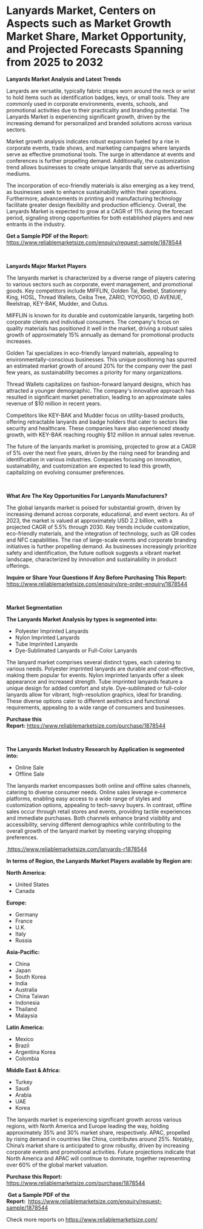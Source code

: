 <p><h1>Lanyards Market, Centers on Aspects such as Market Growth Market Share, Market Opportunity, and Projected Forecasts Spanning from 2025 to 2032</h1></p><p><strong>Lanyards Market Analysis and Latest Trends</strong></p>
<p><p>Lanyards are versatile, typically fabric straps worn around the neck or wrist to hold items such as identification badges, keys, or small tools. They are commonly used in corporate environments, events, schools, and promotional activities due to their practicality and branding potential. The Lanyards Market is experiencing significant growth, driven by the increasing demand for personalized and branded solutions across various sectors.</p><p>Market growth analysis indicates robust expansion fueled by a rise in corporate events, trade shows, and marketing campaigns where lanyards serve as effective promotional tools. The surge in attendance at events and conferences is further propelling demand. Additionally, the customization trend allows businesses to create unique lanyards that serve as advertising mediums.</p><p>The incorporation of eco-friendly materials is also emerging as a key trend, as businesses seek to enhance sustainability within their operations. Furthermore, advancements in printing and manufacturing technology facilitate greater design flexibility and production efficiency. Overall, the Lanyards Market is expected to grow at a CAGR of 11% during the forecast period, signaling strong opportunities for both established players and new entrants in the industry.</p></p>
<p><strong>Get a Sample PDF of the Report:&nbsp;</strong> <a href="https://www.reliablemarketsize.com/enquiry/request-sample/1878544?utm_campaign=1103&utm_medium=2&utm_source=Github&utm_content=ia&utm_term=08022025&utm_id=lanyards">https://www.reliablemarketsize.com/enquiry/request-sample/1878544</a></p>
<p>&nbsp;</p>
<p><strong>Lanyards Major Market Players</strong></p>
<p><p>The lanyards market is characterized by a diverse range of players catering to various sectors such as corporate, event management, and promotional goods. Key competitors include MIFFLIN, Golden Tai, Beebel, Stationery King, HOSL, Thread Wallets, Ceiba Tree, ZARIO, YOYOGO, ID AVENUE, Reelstrap, KEY-BAK, Mudder, and Outus.</p><p>MIFFLIN is known for its durable and customizable lanyards, targeting both corporate clients and individual consumers. The company's focus on quality materials has positioned it well in the market, driving a robust sales growth of approximately 15% annually as demand for promotional products increases.</p><p>Golden Tai specializes in eco-friendly lanyard materials, appealing to environmentally-conscious businesses. This unique positioning has spurred an estimated market growth of around 20% for the company over the past few years, as sustainability becomes a priority for many organizations.</p><p>Thread Wallets capitalizes on fashion-forward lanyard designs, which has attracted a younger demographic. The company's innovative approach has resulted in significant market penetration, leading to an approximate sales revenue of $10 million in recent years.</p><p>Competitors like KEY-BAK and Mudder focus on utility-based products, offering retractable lanyards and badge holders that cater to sectors like security and healthcare. These companies have also experienced steady growth, with KEY-BAK reaching roughly $12 million in annual sales revenue.</p><p>The future of the lanyards market is promising, projected to grow at a CAGR of 5% over the next five years, driven by the rising need for branding and identification in various industries. Companies focusing on innovation, sustainability, and customization are expected to lead this growth, capitalizing on evolving consumer preferences.</p></p>
<p>&nbsp;</p>
<p><strong>What Are The Key Opportunities For Lanyards Manufacturers?</strong></p>
<p><p>The global lanyards market is poised for substantial growth, driven by increasing demand across corporate, educational, and event sectors. As of 2023, the market is valued at approximately USD 2.2 billion, with a projected CAGR of 5.5% through 2030. Key trends include customization, eco-friendly materials, and the integration of technology, such as QR codes and NFC capabilities. The rise of large-scale events and corporate branding initiatives is further propelling demand. As businesses increasingly prioritize safety and identification, the future outlook suggests a vibrant market landscape, characterized by innovation and sustainability in product offerings.</p></p>
<p><strong>Inquire or Share Your Questions If Any Before Purchasing This Report:</strong> <a href="https://www.reliablemarketsize.com/enquiry/pre-order-enquiry/1878544?utm_campaign=1103&utm_medium=2&utm_source=Github&utm_content=ia&utm_term=08022025&utm_id=lanyards">https://www.reliablemarketsize.com/enquiry/pre-order-enquiry/1878544</a></p>
<p>&nbsp;</p>
<p><strong>Market Segmentation</strong></p>
<p><strong>The Lanyards Market Analysis by types is segmented into:</strong></p>
<p><ul><li>Polyester Imprinted Lanyards</li><li>Nylon Imprinted Lanyards</li><li>Tube Imprinted Lanyards</li><li>Dye-Sublimated Lanyards or Full-Color Lanyards</li></ul></p>
<p><p>The lanyard market comprises several distinct types, each catering to various needs. Polyester imprinted lanyards are durable and cost-effective, making them popular for events. Nylon imprinted lanyards offer a sleek appearance and increased strength. Tube imprinted lanyards feature a unique design for added comfort and style. Dye-sublimated or full-color lanyards allow for vibrant, high-resolution graphics, ideal for branding. These diverse options cater to different aesthetics and functional requirements, appealing to a wide range of consumers and businesses.</p></p>
<p><strong>Purchase this Report:&nbsp;</strong><a href="https://www.reliablemarketsize.com/purchase/1878544?utm_campaign=1103&utm_medium=2&utm_source=Github&utm_content=ia&utm_term=08022025&utm_id=lanyards">https://www.reliablemarketsize.com/purchase/1878544</a></p>
<p>&nbsp;</p>
<p><strong>The Lanyards Market Industry Research by Application is segmented into:</strong></p>
<p><ul><li>Online Sale</li><li>Offline Sale</li></ul></p>
<p><p>The lanyards market encompasses both online and offline sales channels, catering to diverse consumer needs. Online sales leverage e-commerce platforms, enabling easy access to a wide range of styles and customization options, appealing to tech-savvy buyers. In contrast, offline sales occur through retail stores and events, providing tactile experiences and immediate purchases. Both channels enhance brand visibility and accessibility, serving different demographics while contributing to the overall growth of the lanyard market by meeting varying shopping preferences.</p></p>
<p><a href="https://www.reliablemarketsize.com/lanyards-r1878544?utm_campaign=1103&utm_medium=2&utm_source=Github&utm_content=ia&utm_term=08022025&utm_id=lanyards">&nbsp;https://www.reliablemarketsize.com/lanyards-r1878544</a></p>
<p><strong>In terms of Region, the Lanyards Market Players available by Region are:</strong></p>
<p>
    <p> <strong> North America: </strong>
        <ul>
            <li>United States</li>
            <li>Canada</li>
        </ul>
        </p> 
    <p> <strong> Europe: </strong>
        <ul>
            <li>Germany</li>
            <li>France</li>
            <li>U.K.</li>
            <li>Italy</li>
            <li>Russia</li>
        </ul>
        </p> 
    <p> <strong> Asia-Pacific: </strong>
        <ul>
            <li>China</li>
            <li>Japan</li>
            <li>South Korea</li>
            <li>India</li>
            <li>Australia</li>
            <li>China Taiwan</li>
            <li>Indonesia</li>
            <li>Thailand</li>
            <li>Malaysia</li>
        </ul>
        </p> 
    <p> <strong> Latin America: </strong>
        <ul>
            <li>Mexico</li>
            <li>Brazil</li>
            <li>Argentina Korea</li>
            <li>Colombia</li>
        </ul>
        </p> 
    <p> <strong> Middle East & Africa: </strong>
        <ul>
            <li>Turkey</li>
            <li>Saudi</li>
            <li>Arabia</li>
            <li>UAE</li>
            <li>Korea</li>
        </ul>
    </p>
    </p>
<p><p>The lanyards market is experiencing significant growth across various regions, with North America and Europe leading the way, holding approximately 35% and 30% market share, respectively. APAC, propelled by rising demand in countries like China, contributes around 25%. Notably, China’s market share is anticipated to grow robustly, driven by increasing corporate events and promotional activities. Future projections indicate that North America and APAC will continue to dominate, together representing over 60% of the global market valuation.</p></p>
<p><strong>Purchase this Report: </strong><a href="https://www.reliablemarketsize.com/purchase/1878544?utm_campaign=1103&utm_medium=2&utm_source=Github&utm_content=ia&utm_term=08022025&utm_id=lanyards">https://www.reliablemarketsize.com/purchase/1878544</a></p>
<p>&nbsp;<strong>Get a Sample PDF of the Report:&nbsp;&nbsp;</strong><a href="https://www.reliablemarketsize.com/enquiry/request-sample/1878544?utm_campaign=1103&utm_medium=2&utm_source=Github&utm_content=ia&utm_term=08022025&utm_id=lanyards">https://www.reliablemarketsize.com/enquiry/request-sample/1878544</a></p>
<p><strong></strong></p>
<p>Check more reports on <a href="https://www.reliablemarketsize.com/?utm_campaign=1103&utm_medium=2&utm_source=Github&utm_content=ia&utm_term=08022025&utm_id=lanyards">https://www.reliablemarketsize.com/</a></p>